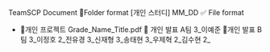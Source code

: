 TeamSCP Document
📁Folder format
[개인 스터디]
MM_DD
✅ File format
- 📕개인 프로젝트
Grade_Name_Title.pdf
📙 개인 발표 A팀
3_이예준
📙개인 발표 B팀
3_이정호
2_전유경
3_신재형
3_송태현
3_우제혁
2_김수현
2_
